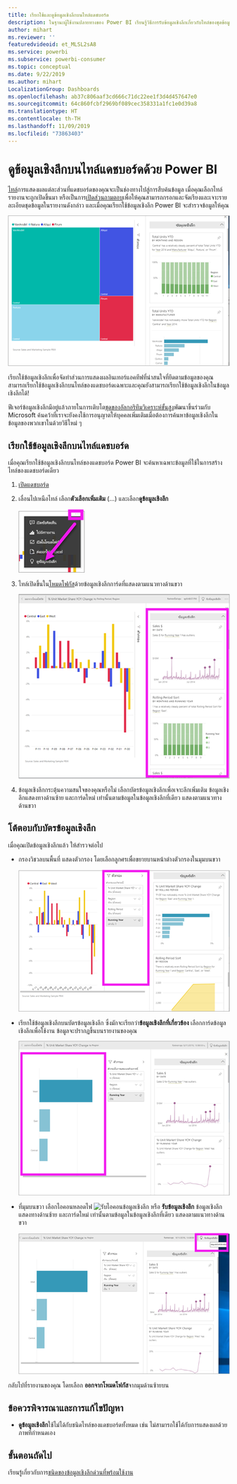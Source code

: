 ```yaml
---
title: เรียกใช้และดูข้อมูลเชิงลึกบนไทล์แดชบอร์ด
description: ในฐานะผู้ใช้งานปลายทางของ Power BI เรียนรู้วิธีการรับข้อมูลเชิงลึกเกี่ยวกับไทล์ของชุดข้อมูลและแดชบอร์ดของคุณ
author: mihart
ms.reviewer: ''
featuredvideoid: et_MLSL2sA8
ms.service: powerbi
ms.subservice: powerbi-consumer
ms.topic: conceptual
ms.date: 9/22/2019
ms.author: mihart
LocalizationGroup: Dashboards
ms.openlocfilehash: ab37c806aaf3cd666c71dc22ee1f3d4d457647e0
ms.sourcegitcommit: 64c860fcbf2969bf089cec358331a1fc1e0d39a8
ms.translationtype: HT
ms.contentlocale: th-TH
ms.lasthandoff: 11/09/2019
ms.locfileid: "73863403"
---
```

# <a name="view-data-insights-on-dashboard-tiles-with-power-bi"></a>ดูข้อมูลเชิงลึกบนไทล์แดชบอร์ดด้วย Power BI
[ไทล์](end-user-tiles.md)การแสดงผลแต่ละส่วนที่แดชบอร์ดของคุณจะเป็นช่องทางไปสู่การสืบค้นข้อมูล เมื่อคุณเลือกไทล์ รายงานจะถูกเปิดขึ้นมา หรือเป็นการ[เปิดส่วนถามตอบ](end-user-q-and-a.md)เพื่อให้คุณสามารถกรอกและจัดเรียงและเจาะรายละเอียดชุดข้อมูลในรายงานดังกล่าว และเมื่อคุณเรียกใช้ข้อมูลเชิงลึก Power BI จะสำรวจข้อมูลให้คุณ

![โหมดเมนูจุดไข่ปลา](./media/end-user-insights/power-bi-insight.png)

เรียกใช้ข้อมูลเชิงลึกเพื่อจัดทำส่วนการแสดงผลอินเทอร์แอคทีฟที่น่าสนใจที่ยึดตามข้อมูลของคุณ สามารถเรียกใช้ข้อมูลเชิงลึกบนไทล์ของแดชบอร์ดเฉพาะและคุณยังสามารถเรียกใช้ข้อมูลเชิงลึกในข้อมูลเชิงลึกได้!

ฟีเจอร์ข้อมูลเชิงลึกมีอยู่แล้วภายในการเติบโต[ชุดของอัลกอริทึมวิเคราะห์ขั้นสูง](end-user-insight-types.md)พัฒนาขึ้นร่วมกับ Microsoft ค้นคว้าที่เราจะยังคงใช้การอนุญาตให้บุคคลเพิ่มเติมเมื่อต้องการค้นหาข้อมูลเชิงลึกในข้อมูลของพวกเขาในด้วยวิธีใหม่ ๆ

## <a name="run-insights-on-a-dashboard-tile"></a>เรียกใช้ข้อมูลเชิงลึกบนไทล์แดชบอร์ด
เมื่อคุณเรียกใช้ข้อมูลเชิงลึกบนไทล์ของแดชบอร์ด Power BI จะค้นหาเฉพาะข้อมูลที่ใช้ในการสร้างไทล์ของแดชบอร์ดเดียว 

1. [เปิดแดชบอร์ด](end-user-dashboards.md)
2. เลื่อนไปเหนือไทล์ เลือก**ตัวเลือกเพิ่มเติม** (...) และเลือก**ดูข้อมูลเชิงลึก** 

    ![โหมดเมนูจุดไข่ปลา](./media/end-user-insights/power-bi-hovers.png)


3. ไทล์เปิดขึ้นใน[โหมดโฟกัส](end-user-focus.md)ด้วยข้อมูลเชิงลึกการ์ดที่แสดงตามแนวทางด้านขวา    
   
    ![โหมดโฟกัส](./media/end-user-insights/power-bi-insights-tile.png)    
4. ข้อมูลเชิงลึกกระตุ้นความสนใจของคุณหรือไม่ เลือกบัตรข้อมูลเชิงลึกเพื่อเจาะลึกเพิ่มเติม ข้อมูลเชิงลึกแสดงทางด้านซ้าย และการ์ดใหม่ เท่านั้นตามข้อมูลในข้อมูลเชิงลึกที่เดียว แสดงตามแนวทางด้านขวา    

 ## <a name="interact-with-the-insight-cards"></a>โต้ตอบกับบัตรข้อมูลเชิงลึก
เมื่อคุณเปิดข้อมูลเชิงลึกแล้ว ให้สำรวจต่อไป

   * กรองวิชวลบนพื้นที่  แสดงตัวกรอง โดยเลือกลูกศรเพื่อขยายบานหน้าต่างตัวกรองในมุมบนขวา

      ![ดูข้อมูลเชิงลึกของเมนูตัวกรองที่ขยาย](./media/end-user-insights/power-bi-filters.png)
   
   * เรียกใช้ข้อมูลเชิงลึกบนบัตรข้อมูลเชิงลึก ซึ่งมักจะเรียกว่า**ข้อมูลเชิงลึกที่เกี่ยวข้อง** เลือกการ์ดข้อมูลเชิงลึกเพื่อใช้งาน ข้อมูลจะปรากฏขึ้นบนรายงานของคุณ
   
      ![ดูข้อมูลเชิงลึกของเมนูตัวกรองที่ขยาย](./media/end-user-insights/power-bi-insight-card.png)
   
   * ที่มุมบนขวา เลือกไอคอนหลอดไฟ ![รับไอคอนข้อมูลเชิงลึก](./media/end-user-insights/power-bi-bulb-icon.png)  หรือ **รับข้อมูลเชิงลึก** ข้อมูลเชิงลึกแสดงทางด้านซ้าย และการ์ดใหม่ เท่านั้นตามข้อมูลในข้อมูลเชิงลึกที่เดียว แสดงตามแนวทางด้านขวา
     
     ![ไอคอนการรับข้อมูลเชิงลึกแสดงแถบเมนู](./media/end-user-insights/power-bi-related.png)
     
กลับไปที่รายงานของคุณ โดยเลือก **ออกจากโหมดโฟกัส**จากมุมด้านซ้ายบน

## <a name="considerations-and-troubleshooting"></a>ข้อควรพิจารณาและการแก้ไขปัญหา
- **ดูข้อมูลเชิงลึก**ใช้ไม่ได้กับชนิดไทล์ของแดชบอร์ดทั้งหมด เช่น ไม่สามารถใช้ได้กับการแสดงผลด้วยภาพที่กำหนดเอง<!--[custom visuals](end-user-custom-visuals.md)-->


## <a name="next-steps"></a>ขั้นตอนถัดไป
เรียนรู้เกี่ยวกับการ[ชนิดของข้อมูลเชิงลึกด่วนที่พร้อมใช้งาน](end-user-insight-types.md)

